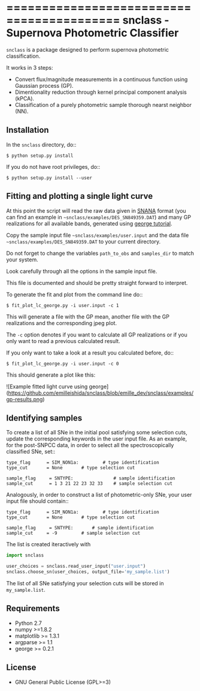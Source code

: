 ==========================================
snclass - Supernova Photometric Classifier
==========================================

``snclass`` is a package designed to perform supernova photometric classification.

It works in 3 steps:

* Convert flux/magnitude measurements in a continuous function using Gaussian process (GP). 
* Dimentionality reduction through kernel principal component analysis (kPCA). 
* Classification of a purely photometric sample thorough nearst neighbor (NN).  


## Installation

In the ``snclass`` directory, do::

    $ python setup.py install

If you do not have root privileges, do::

    $ python setup.py install --user

## Fitting and plotting a single light curve


At this point the script will read the raw data given in [SNANA](http://das.sdss2.org/ge/sample/sdsssn/SNANA-PUBLIC/) format
(you can find an example in ``~snclass/examples/DES_SN849359.DAT``) and many GP realizations for all available bands, generated using [george tutorial](https://github.com/dfm/george/blob/master/docs/_code/model.py).

Copy the sample input file  ``~snclass/examples/user.input``  and the data file ``~snclass/examples/DES_SN849359.DAT``  to your current directory.


Do not forget to change the variables ``path_to_obs`` and  ``samples_dir`` to match your system.

Look carefully through all the options in the sample input file.

This file is documented and should be pretty straight forward to interpret. 


To generate the fit and plot from the command line do::

    $ fit_plot_lc_george.py -i user.input -c 1

This will generate a file with the GP mean, another file with the GP realizations and the corresponding jpeg plot.

The ``-c`` option denotes if you want to calculate all GP realizations or if you only want to read a previous calculated result.

If you only want to take a look at a result you calculated before, do::

    $ fit_plot_lc_george.py -i user.input -c 0


This should generate a plot like this:

![Example fitted light curve using george] 
(https://github.com/emilleishida/snclass/blob/emille_dev/snclass/examples/gp-results.png)


## Identifying samples

To create a list of all SNe in the initial pool satisfying some selection cuts, update the corresponding keywords in the user input file. 
As an example, for the post-SNPCC data, in order to select all the spectroscopically classified SNe, set::

    type_flag      = SIM_NON1a:	        # type identification	
    type_cut	   = None		# type selection cut

    sample_flag	    = SNTYPE:		        # sample identification	
    sample_cut	    = 1 3 21 22 23 32 33 	# sample selection cut    


Analogously, in order to construct a list of photometric-only SNe, your user input file should contain::
	
    type_flag      = SIM_NON1a:	        # type identification	
    type_cut	   = None		# type selection cut

    sample_flag	    = SNTYPE:		# sample identification	
    sample_cut	   = -9			# sample selection cut	


The list is created iteractively with 

```python
import snclass

user_choices = snclass.read_user_input("user.input")
snclass.choose_sn(user_choices, output_file='my_sample.list')
```

The list of all SNe satisfying your selection cuts will be stored in ``my_sample.list``.


## Requirements


* Python 2.7
* numpy >=1.8.2
* matplotlib >= 1.3.1     
* argparse >= 1.1
* george >= 0.2.1


## License


* GNU General Public License (GPL>=3)


